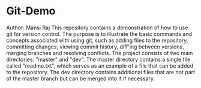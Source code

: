 # Git-Demo

Author: Mansi Raj
This repository contains a demonstration of how to use git for version control. The purpose is to
illustrate the basic commands and concepts associated with using git, such as adding files to the
repository, committing changes, viewing commit history, diff'ing between versions, merging branches
and resolving conflicts.
The project consists of two main directories: "master" and "dev". The master directory
contains a single file called "readme.txt", which serves as an example of a file that
can be added to the repository. The dev directory contains additional files that are not part
of the master branch but can be merged into it if necessary.</s>
